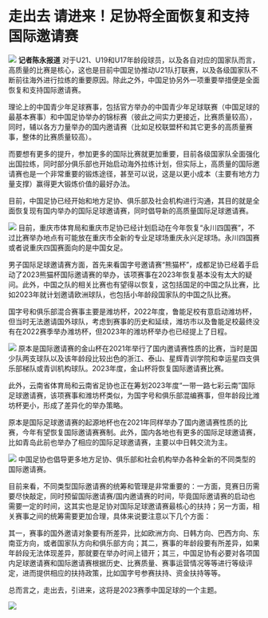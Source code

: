 # 走出去 请进来！足协将全面恢复和支持国际邀请赛

![](https://inews.gtimg.com/news_bt/OZlWk3uBzo6znDuvZzE9gF9FVPy-rullHXejxLL7-oPrsAA/1000)
**记者陈永报道**
对于U21、U19和U17年龄段球员，以及各自对应的国家队而言，高质量的比赛是核心，这也是目前中国足协推动U21队打联赛，以及各级国家队不断前往海外进行拉练的重要原因。除此之外，中国足协另外一项重要举措便是全面恢复和支持国际邀请赛。

理论上的中国青少年足球赛事，包括官方举办的中国青少年足球联赛（中国足球的最基本赛事）和中国足协举办的锦标赛（彼此之间实力更接近，比赛质量较高），同时，辅以各方力量举办的国内邀请赛（比如足校联盟杯和其它更多的高质量赛事，整体的比赛质量较高）。

而要想有更多的提升，参加更多的国际比赛就更加重要，目前各级国家队全面强化出国拉练，同时部分俱乐部也开始启动海外拉练计划，但实际上，高质量的国际邀请赛也是一个非常重要的锻炼途径，甚至可以说，这是以更小成本（主要有地方力量支撑）赢得更大锻炼价值的最好办法。

目前，中国足协已经开始和地方足协、俱乐部及社会机构进行沟通，其目的就是全面恢复现有国内举办的国际足球邀请赛，同时倡导新的高质量国际足球邀请赛。

![](https://inews.gtimg.com/news_bt/Oxl6nl21w86pgkV91DBGe7le_cnZcmktlcBa9NxMUm99cAA/1000)
目前，重庆市体育局和重庆市足协已经计划启动在今年恢复“永川四国赛”，不过比赛举办地点有可能放在重庆市全新的专业足球场重庆永兴足球场。永川四国赛或者说重庆四国赛面向的是中国女足。

男子国际足球邀请赛方面，首先来看国字号邀请赛“熊猫杯”，成都足协已经着手启动了2023熊猫杯国际邀请赛的举办，该项赛事在2023年恢复基本没有太大的疑问。此外，中国之队的相关比赛也有望得以恢复，这包括国足的中国之队比赛，比如2023年就计划邀请欧洲球队，也包括小年龄段国家队的中国之队比赛。

国字号和俱乐部混合赛事主要是潍坊杯，2022年度，鲁能足校有意启动潍坊杯，但当时无法邀请国外球队，考虑到赛事的历史和延续，潍坊市以及鲁能足校最终没有在2022赛季举办潍坊杯，但2023年的潍坊杯举办也已经提上了日程。

![](https://inews.gtimg.com/news_bt/OcnDSIIA-5mNGp-SaSbVCPcDNFgo1TI5uffyC_B16mAv4AA/1000)
原本是国际邀请赛的金山杯在2021年举行了国内邀请赛性质的比赛，当时是国少队两支球队以及该年龄段比较出色的浙江、泰山、星辉青训学院和幸运星四支俱乐部梯队或青训机构球队。2023年度，金山杯将恢复国际邀请赛比赛。

此外，云南省体育局和云南省足协也正在筹划2023年度“一带一路七彩云南”国际足球邀请赛，该项赛事和潍坊杯类似，为国字号和俱乐部混编赛事，但年龄段比潍坊杯更小，形成了差异化的举办策略。

原本是国际足球邀请赛的起源地杯也在2021年同样举办了国内邀请赛性质的比赛，今年有望恢复国际邀请赛赛制。此外，国内各地也有更多的国际足球邀请赛，比如青岛此前也举办了相应的国际足球邀请赛，主要以中日韩交流为主。

![](https://inews.gtimg.com/news_bt/OGFn_IFBoMUD9FyB5WXQS_qkZgetyvup_Y9GFppM_g8lwAA/1000)
中国足协也倡导更多地方足协、俱乐部和社会机构举办各种全新的不同类型的国际邀请赛。

目前来看，不同类型国际邀请赛的统筹和管理是非常重要的：一方面，竞赛日历需要尽快敲定，同时预留国际邀请赛/国内邀请赛的时间，毕竟国际邀请赛的启动也需要一定的时间，这其实也是足协对国际足球邀请赛最核心的扶持；另一方面，相关赛事之间的统筹需要更加合理，具体来说要注意以下几个方面：

其一，赛事的国外邀请对象要有所差异，比如欧洲方向、日韩方向、巴西方向、东南亚方向，或者国家队方向和俱乐部方向；其二，赛事的年龄段要有所差异，如果年龄段无法体现差异，那就要在举办时间上错开；其三，中国足协有必要对各项国内足球邀请赛和国际邀请赛根据历史、比赛质量、赛事运营情况等等进行等级评定，进而提供相应的扶持政策，比如国字号参赛扶持、资金扶持等等。

总而言之，走出去，引进来，这将是2023赛季中国足球的一个主题。

![](https://inews.gtimg.com/news_bt/OR2S9os9YpVzuiSvXOgzxluWyzIJPCSL9Aw_55Yc9YMpgAA/1000)


